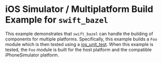 # iOS Simulator / Multiplatform Build Example for `swift_bazel`

This example demonstrates that `swift_bazel` can handle the building of components for multiple
platforms. Specifically, this example builds a `Foo` module which is then tested using a
[ios_unit_test](https://github.com/bazelbuild/rules_apple/blob/master/doc/rules-ios.md#ios_unit_test).
When this example is tested, the `Foo` module is built for the host platform and the compatible 
iPhoneSimulator platform.
